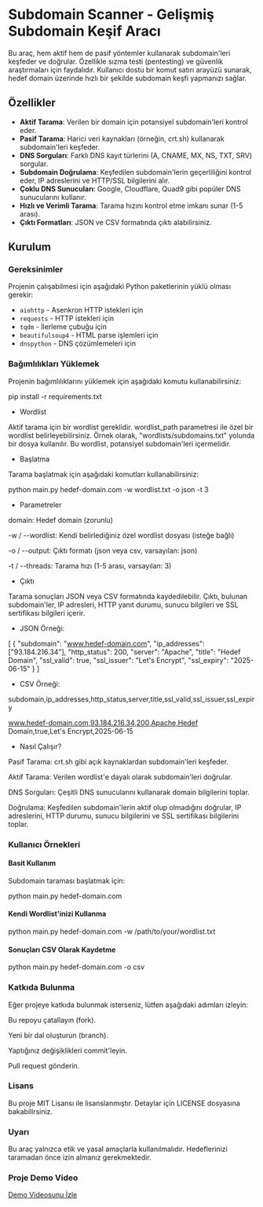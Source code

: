 # Subdomain Scanner - Gelişmiş Subdomain Keşif Aracı

Bu araç, hem aktif hem de pasif yöntemler kullanarak subdomain'leri keşfeder ve doğrular. Özellikle sızma testi (pentesting) ve güvenlik araştırmaları için faydalıdır. Kullanıcı dostu bir komut satırı arayüzü sunarak, hedef domain üzerinde hızlı bir şekilde subdomain keşfi yapmanızı sağlar.

## Özellikler

- **Aktif Tarama**: Verilen bir domain için potansiyel subdomain'leri kontrol eder.
- **Pasif Tarama**: Harici veri kaynakları (örneğin, crt.sh) kullanarak subdomain'leri keşfeder.
- **DNS Sorguları**: Farklı DNS kayıt türlerini (A, CNAME, MX, NS, TXT, SRV) sorgular.
- **Subdomain Doğrulama**: Keşfedilen subdomain'lerin geçerliliğini kontrol eder, IP adreslerini ve HTTP/SSL bilgilerini alır.
- **Çoklu DNS Sunucuları**: Google, Cloudflare, Quad9 gibi popüler DNS sunucularını kullanır.
- **Hızlı ve Verimli Tarama**: Tarama hızını kontrol etme imkanı sunar (1-5 arası).
- **Çıktı Formatları**: JSON ve CSV formatında çıktı alabilirsiniz.

## Kurulum

### Gereksinimler

Projenin çalışabilmesi için aşağıdaki Python paketlerinin yüklü olması gerekir:

- `aiohttp` - Asenkron HTTP istekleri için
- `requests` - HTTP istekleri için
- `tqdm` - İlerleme çubuğu için
- `beautifulsoup4` - HTML parse işlemleri için
- `dnspython` - DNS çözümlemeleri için

### Bağımlılıkları Yüklemek

Projenin bağımlılıklarını yüklemek için aşağıdaki komutu kullanabilirsiniz:

pip install -r requirements.txt  

- Wordlist  

Aktif tarama için bir wordlist gereklidir. wordlist_path parametresi ile özel bir wordlist belirleyebilirsiniz. Örnek olarak, "wordlists/subdomains.txt" yolunda bir dosya kullanılır. Bu wordlist, potansiyel subdomain'leri içermelidir.

- Başlatma  

Tarama başlatmak için aşağıdaki komutları kullanabilirsiniz:  


python main.py hedef-domain.com -w wordlist.txt -o json -t 3  

- Parametreler

domain: Hedef domain (zorunlu)  

-w / --wordlist: Kendi belirlediğiniz özel wordlist dosyası (isteğe bağlı)  

-o / --output: Çıktı formatı (json veya csv, varsayılan: json)  

-t / --threads: Tarama hızı (1-5 arası, varsayılan: 3)  

- Çıktı

Tarama sonuçları JSON veya CSV formatında kaydedilebilir. Çıktı, bulunan subdomain'ler, IP adresleri, HTTP yanıt durumu, sunucu bilgileri ve SSL sertifikası bilgileri içerir.

- JSON Örneği:

[
  {
    "subdomain": "www.hedef-domain.com",
    "ip_addresses": ["93.184.216.34"],
    "http_status": 200,
    "server": "Apache",
    "title": "Hedef Domain",
    "ssl_valid": true,
    "ssl_issuer": "Let's Encrypt",
    "ssl_expiry": "2025-06-15"
  }
]  

- CSV Örneği:
  

subdomain,ip_addresses,http_status,server,title,ssl_valid,ssl_issuer,ssl_expiry  

www.hedef-domain.com,93.184.216.34,200,Apache,Hedef Domain,true,Let's Encrypt,2025-06-15  

- Nasıl Çalışır?
  
Pasif Tarama: crt.sh gibi açık kaynaklardan subdomain'leri keşfeder.  

Aktif Tarama: Verilen wordlist'e dayalı olarak subdomain'leri doğrular.  

DNS Sorguları: Çeşitli DNS sunucularını kullanarak domain bilgilerini toplar.  

Doğrulama: Keşfedilen subdomain'lerin aktif olup olmadığını doğrular, IP adreslerini, HTTP durumu, sunucu bilgilerini ve SSL sertifikası bilgilerini toplar.  

### Kullanıcı Örnekleri
#### Basit Kullanım
Subdomain taraması başlatmak için:  

python main.py hedef-domain.com  

#### Kendi Wordlist'inizi Kullanma  

python main.py hedef-domain.com -w /path/to/your/wordlist.txt  

#### Sonuçları CSV Olarak Kaydetme  

python main.py hedef-domain.com -o csv  

### Katkıda Bulunma
Eğer projeye katkıda bulunmak isterseniz, lütfen aşağıdaki adımları izleyin:  


Bu repoyu çatallayın (fork).  

Yeni bir dal oluşturun (branch).  

Yaptığınız değişiklikleri commit'leyin.  

Pull request gönderin.  

### Lisans  

Bu proje MIT Lisansı ile lisanslanmıştır. Detaylar için LICENSE dosyasına bakabilirsiniz.

### Uyarı  
Bu araç yalnızca etik ve yasal amaçlarla kullanılmalıdır. Hedeflerinizi taramadan önce izin almanız gerekmektedir.

### Proje Demo Video

[Demo Videosunu İzle](https://github.com/h4ck3dbyt0g1/subdomain_scan/releases/tag/release-02)



